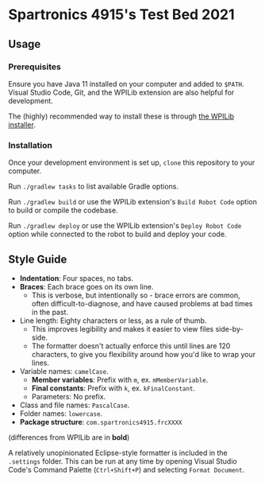 # Spartronics 4915's Test Bed 2021

## Usage

### Prerequisites

Ensure you have Java 11 installed on your computer and added to `$PATH`.
Visual Studio Code, Git, and the WPILib extension are also helpful for development.

The (highly) recommended way to install these is through [the WPILib installer](https://docs.wpilib.org/en/latest/docs/zero-to-robot/step-2/wpilib-setup.html
).

### Installation

Once your development environment is set up, `clone` this repository to your computer.

Run `./gradlew tasks` to list available Gradle options.

Run `./gradlew build` or use the WPILib extension's `Build Robot Code` option to build or compile the codebase.

Run `./gradlew deploy` or use the WPILib extension's `Deploy Robot Code` option while connected to the robot to build and deploy your code.

## Style Guide

- **Indentation**: Four spaces, no tabs.
- **Braces**: Each brace goes on its own line.
  - This is verbose, but intentionally so - brace errors are common,
    often difficult-to-diagnose, and have caused problems at bad times in the past.
- Line length: Eighty characters or less, as a rule of thumb.
  - This improves legibility and makes it easier to view files side-by-side.
  - The formatter doesn't actually enforce this until lines are 120 characters,
    to give you flexibility around how you'd like to wrap your lines.
- Variable names: `camelCase`.
  - **Member variables**: Prefix with `m`, ex. `mMemberVariable`.
  - **Final constants**: Prefix with `k`, ex. `kFinalConstant`.
  - Parameters: No prefix.
- Class and file names: `PascalCase`.
- Folder names: `lowercase`.
- **Package structure**: `com.spartronics4915.frcXXXX`

(differences from WPILib are in **bold**)

A relatively unopinionated Eclipse-style formatter is included in the `.settings` folder.
This can be run at any time by opening Visual Studio Code's Command Palette (`Ctrl+Shift+P`) and selecting `Format Document`.

